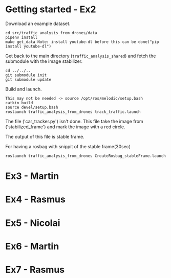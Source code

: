 
# Getting started  - Ex2
Download an example dataset.
```
cd src/traffic_analysis_from_drones/data
pipenv install
make get_data Note: install youtube-dl before this can be done("pip install youtube-dl")
```

Get back to the main directory (`traffic_analysis_shared`)
and fetch the submodule with the image stabilizer.
```
cd ../../..
git submodule init
git submodule update
```

Build and launch.
```
This may not be needed -> source /opt/ros/melodic/setup.bash  
catkin build
source devel/setup.bash
roslaunch traffic_analysis_from_drones track_traffic.launch
```
The file ('car_tracker.py') isn't done. This file take the image from ('stabilized_frame') and mark the image with a red circle.

The output of this file is stable frame.

For having a rosbag with snippit of the stable frame(30sec)
```
roslaunch traffic_analysis_from_drones CreateRosbag_stableFrame.launch
```
# Ex3 - Martin

# Ex4 - Rasmus

# Ex5 - Nicolai

# Ex6 - Martin

# Ex7 - Rasmus
